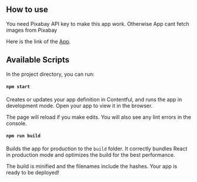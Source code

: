 ## How to use

You need Pixabay API key to make this app work. Otherwise App cant fetch images from Pixabay

Here is the link of the  [App](https://app.contentful.com/deeplink?link=apps&id=5Adcsc8rs5wWUhi0MbnE0C). 


## Available Scripts

In the project directory, you can run:

#### `npm start`

Creates or updates your app definition in Contentful, and runs the app in development mode.
Open your app to view it in the browser.

The page will reload if you make edits.
You will also see any lint errors in the console.

#### `npm run build`

Builds the app for production to the `build` folder.
It correctly bundles React in production mode and optimizes the build for the best performance.

The build is minified and the filenames include the hashes.
Your app is ready to be deployed!
